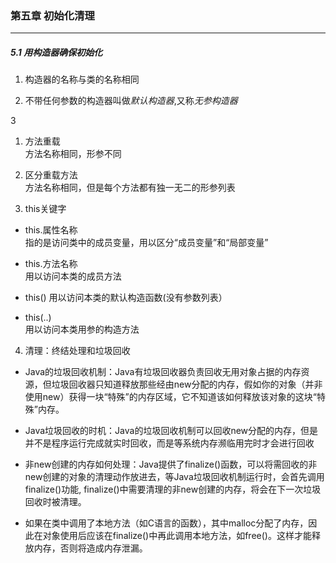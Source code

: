 ### 第五章   初始化清理 ###
--------------------------
##### 5.1 用构造器确保初始化  

1. 构造器的名称与类的名称相同  

2. 不带任何参数的构造器叫做*默认构造器*,又称*无参构造器*

3




1. 方法重载  
方法名称相同，形参不同


2. 区分重载方法  
方法名称相同，但是每个方法都有独一无二的形参列表

3. this关键字  
* this.属性名称  
指的是访问类中的成员变量，用以区分“成员变量”和“局部变量”  

* this.方法名称  
用以访问本类的成员方法

* this()
用以访问本类的默认构造函数(没有参数列表）

* this(..)  
用以访问本类用参的构造方法


4. 清理：终结处理和垃圾回收  
* Java的垃圾回收机制：Java有垃圾回收器负责回收无用对象占据的内存资源，但垃圾回收器只知道释放那些经由new分配的内存，假如你的对象（并非使用new）获得一块“特殊”的内存区域，它不知道该如何释放该对象的这块“特殊”内存。

* Java垃圾回收的时机：Java的垃圾回收机制可以回收new分配的内存，但是并不是程序运行完成就实时回收，而是等系统内存濒临用完时才会进行回收  

* 非new创建的内存如何处理：Java提供了finalize()函数，可以将需回收的非new创建的对象的清理动作放进去，等Java垃圾回收机制运行时，会首先调用finalize()功能, finalize()中需要清理的非new创建的内存，将会在下一次垃圾回收时被清理。

* 如果在类中调用了本地方法（如C语言的函数），其中malloc分配了内存，因此在对象使用后应该在finalize()中再此调用本地方法，如free()。这样才能释放内存，否则将造成内存泄漏。


 


